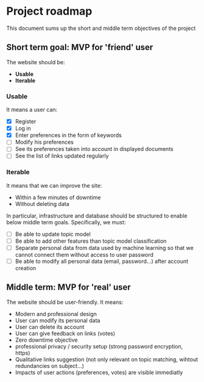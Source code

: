 # Project roadmap

This document sums up the short and middle term objectives of the project

## Short term goal: MVP for 'friend' user

The website should be:
* __Usable__
* __Iterable__

### Usable

It means a user can:

- [x] Register
- [x] Log in 
- [x] Enter preferences in the form of keywords
- [ ] Modify his preferences
- [ ] See its preferences taken into account in displayed documents
- [ ] See the list of links updated regularly

### Iterable

It means that we can improve the site:
* Within a few minutes of downtime
* Without deleting data

In particular, infrastructure and database should be structured to enable below middle term goals. Specifically, we must:

- [ ] Be able to update topic model
- [ ] Be able to add other features than topic model classification
- [ ] Separate personal data from data used by machine learning so that we cannot connect them without access to user password 
- [ ] Be able to modify all personal data (email, password...) after account creation

## Middle term: MVP for 'real' user

The website should be user-friendly. It means:
* Modern and professional design
* User can modify its personal data
* User can delete its account
* User can give feedback on links (votes)
* Zero downtime objective
* professional privacy / security setup (strong password encryption, https)
* Qualitative links suggestion (not only relevant on topic matching, wihtout redundancies on subject...)
* Impacts of user actions (preferences, votes) are visible immediatly